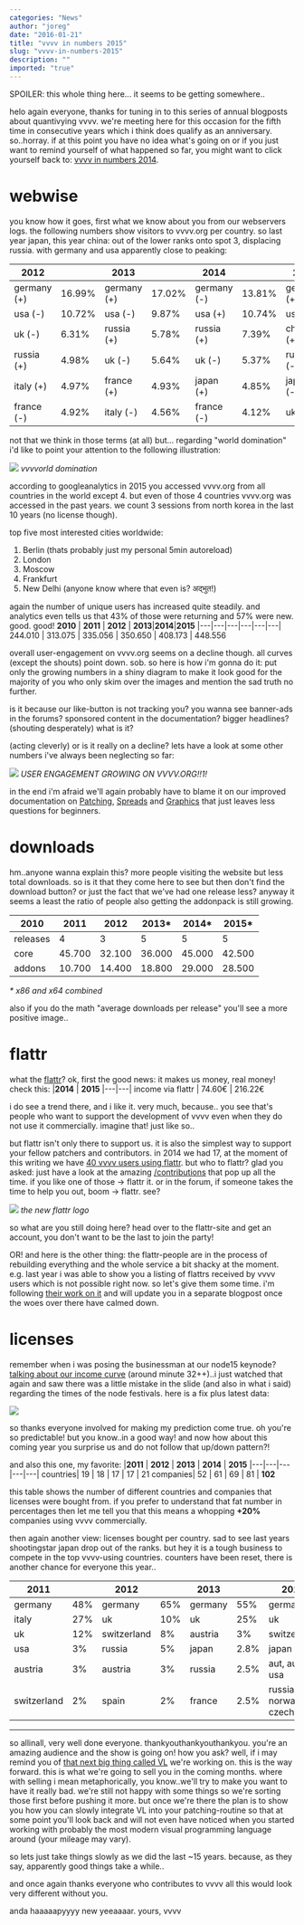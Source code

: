 ```yaml
---
categories: "News"
author: "joreg"
date: "2016-01-21"
title: "vvvv in numbers 2015"
slug: "vvvv-in-numbers-2015"
description: ""
imported: "true"
---
```



SPOILER: this whole thing here... it seems to be getting somewhere..

helo again everyone, thanks for tuning in to this series of annual blogposts about quantivying vvvv. we're meeting here for this occasion for the fifth time in consecutive years which i think does qualify as an anniversary. so..horray. if at this point you have no idea what's going on or if you just want to remind yourself of what happened so far, you might want to click yourself back to: [vvvv in numbers 2014](/blog/2015/vvvv-in-numbers-2014).

# webwise
you know how it goes, first what we know about you from our webservers logs. the following numbers show visitors to vvvv.org per country. so last year japan, this year china: out of the lower ranks onto spot 3, displacing russia. with germany and usa apparently close to peaking:

**2012**| |**2013**| |**2014**| |**2015**|
|---|---|---|---|---|---|---|
germany (+)|16.99%|germany (+)|17.02%|germany (-)|13.81%|germany (+)|13.85%
usa (-)|10.72%|usa (-)|9.87%|usa (+)|10.74%|usa (+)|10.90%
uk (-)|6.31%|russia (+)|5.78%|russia (+)|7.39%|china (+)|5.44%
russia (+)|4.98%|uk (-)|5.64%|uk (-)|5.37%|russia (-)|4.77%
italy (+)|4.97%|france (+)|4.93%|japan (+)|4.85%|japan (-)|4.76%
france (-)|4.92%|italy (-)|4.56%|france (-)|4.12%|uk (-)|4.51%


not that we think in those terms (at all) but... regarding "world domination" i'd like to point your attention to the following illustration:

![](countries.png) 
*vvvvorld domination*

according to googleanalytics in 2015 you accessed vvvv.org from all countries in the world except 4. but even of those 4 countries vvvv.org was accessed in the past years. we count 3 sessions from north korea in the last 10 years (no license though).

top five most interested cities worldwide:
1. Berlin (thats probably just my personal 5min autoreload)
2. London
3. Moscow
4. Frankfurt
5. New Delhi (anyone know where that even is? अद्भुत!)

again the number of unique users has increased quite steadily. and analytics even tells us that 43% of those were returning and 57% were new. good. good!
**2010** | **2011** | **2012** | **2013**|**2014**|**2015**
|---|---|---|---|---|---|
244.010 | 313.075 | 335.056 | 350.650 | 408.173 | 448.556


overall user-engagement on vvvv.org seems on a decline though. all curves (except the shouts) point down. sob. so here is how i'm gonna do it: put only the growing numbers in a shiny diagram to make it look good for the majority of you who only skim over the images and mention the sad truth no further. 

is it because our like-button is not tracking you? you wanna see banner-ads in the forums? sponsored content in the documentation? bigger headlines? (shouting desperately) what is it? 

(acting cleverly) or is it really on a decline? lets have a look at some other numbers i've always been neglecting so far: 

![](users.png) 
*USER ENGAGEMENT GROWING ON VVVV.ORG!!1!*

in the end i'm afraid we'll again probably have to blame it on our improved documentation on [Patching](https://betadocs.vvvv.org/using-vvvv/patching/index.html), [Spreads](https://betadocs.vvvv.org/using-vvvv/spreads/index.html) and [Graphics](https://betadocs.vvvv.org/topics/graphics/index.html) that just leaves less questions for beginners.

# downloads
hm..anyone wanna explain this? more people visiting the website but less total downloads. so is it that they come here to see but then don't find the download button? or just the fact that we've had one release less? anyway it seems a least the ratio of people also getting the addonpack is still growing. 

|**2010** | **2011** | **2012** | **2013*** | **2014*** | **2015***
|---|---|---|---|---|---|
releases | 4 | 3 | 5 | 5 | 5 | 4
core | 45.700 | 32.100 | 36.000 | 45.000 | 42.500 | 38.000
addons | 10.700 | 14.400 | 18.800 | 29.000 | 28.500 | 25.200

*\* x86 and x64 combined*

also if you do the math "average downloads per release" you'll see a more positive image..

# flattr
what the [flattr](http://flattr.com)? ok, first the good news: it makes us money, real money! check this:
|**2014** | **2015**
|---|---|
income via flattr | 74.60€ | 216.22€


i do see a trend there, and i like it. very much, because.. you see that's people who want to support the development of vvvv even when they do not use it commercially. imagine that! just like so..

but flattr isn't only there to support us. it is also the simplest way to support your fellow patchers and contributors. in 2014 we had 17, at the moment of this writing we have [40 vvvv users using flattr](https://vvvv.org/404). but who to flattr? glad you asked: just have a look at the amazing [/contributions](https://vvvv.org/contributions) that pop up all the time. if you like one of those -> flattr it. or in the forum, if someone takes the time to help you out, boom -> flattr. see?

![](flattrlogo.png) 
*the new flattr logo*

so what are you still doing here? head over to the flattr-site and get an account, you don't want to be the last to join the party!

OR! and here is the other thing: the flattr-people are in the process of rebuilding everything and the whole service a bit shacky at the moment. e.g. last year i was able to show you a listing of flattrs received by vvvv users which is not possible right now. so let's give them some time. i'm following [their work on it](http://blog.flattr.net/) and will update you in a separate blogpost once the woes over there have calmed down. 

# licenses
remember when i was posing the businessman at our node15 keynode? [talking about our income curve](https://vimeo.com/129211880) (around minute 32++)..i just watched that again and saw there was a little mistake in the slide (and also in what i said) regarding the times of the node festivals. here is a fix plus latest data:

![](licenses.png) 

so thanks everyone involved for making my prediction come true. oh you're so predictable! but you know..in a good way! and now how about this coming year you surprise us and do not follow that up/down pattern?! 

and also this one, my favorite:
|**2011** | **2012** | **2013** | **2014** | **2015**
|---|---|---|---|---|
countries| 19 | 18 | 17 | 17 | 21
companies| 52 | 61 | 69 | 81 | **102**

this table shows the number of different countries and companies that licenses were bought from. if you prefer to understand that fat number in percentages then let me tell you that this means a whopping **+20%** companies using vvvv commercially. 

then again another view: licenses bought per country. sad to see last years shootingstar japan drop out of the ranks. but hey it is a tough business to compete in the top vvvv-using countries. counters have been reset, there is another chance for everyone this year..

**2011**| |**2012**| |**2013**| |**2014**| |**2014**|
|---|---|---|---|---|---|---|---|---|
germany|48%|germany|65%|germany|55%|germany|48%|germany|55%
italy|27%|uk|10%|uk|25%|uk|14%|uk|15%
uk|12%|switzerland|8%|austria|3%|switzerland|6%|switzerland|6%
usa|3%|russia|5%|japan|2.8%|japan|5.6%|us|3.52%
austria|3%|austria|3%|russia|2.5%|aut, aus, usa|4.22%|austria|3.22%
switzerland|2%|spain|2%|france|2.5%|russia, norway, czech|2.8%|russia|2.93%


---

so allinall, very well done everyone. thankyouthankyouthankyou. you're an amazing audience and the show is going on! how you ask? well, if i may remind you of [that next big thing called VL](https://vvvv.org/vl) we're working on. this is the way forward. this is what we're going to sell you in the coming months. where with selling i mean metaphorically, you know..we'll try to make you want to have it really bad. we're still not happy with some things so we're sorting those first before pushing it more. but once we're there the plan is to show you how you can slowly integrate VL into your patching-routine so that at some point you'll look back and will not even have noticed when you started working with probably the most modern visual programming language around (your mileage may vary). 

so lets just take things slowly as we did the last ~15 years. because, as they say, apparently good things take a while.. 

and once again thanks everyone who contributes to vvvv all this would look very different without you. 

anda haaaaapyyyy new yeeaaaar.
yours,
vvvv
